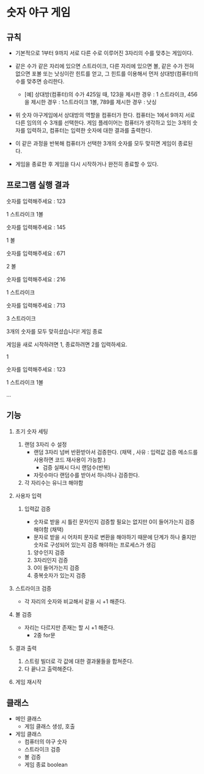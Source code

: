 # 숫자 야구 게임
## 규칙
- 기본적으로 1부터 9까지 서로 다른 수로 이루어진 3자리의 수를 맞추는 게임이다.
- 같은 수가 같은 자리에 있으면 스트라이크, 다른 자리에 있으면 볼, 같은 수가 전혀 없으면 포볼 또는 낫싱이란 힌트를 얻고, 그 힌트를 이용해서 먼저 상대방(컴퓨터)의 수를 맞추면 승리한다.
  - [예] 상대방(컴퓨터)의 수가 425일 때, 123을 제시한 경우 : 1 스트라이크, 456을 제시한 경우 : 1스트라이크 1볼, 789를 제시한 경우 : 낫싱
- 위 숫자 야구게임에서 상대방의 역할을 컴퓨터가 한다. 컴퓨터는 1에서 9까지 서로 다른 임의의 수 3개를 선택한다. 게임 플레이어는 컴퓨터가 생각하고 있는 3개의 숫자를 입력하고, 컴퓨터는 입력한 숫자에 대한 결과를 출력한다.

- 이 같은 과정을 반복해 컴퓨터가 선택한 3개의 숫자를 모두 맞히면 게임이 종료된다.
- 게임을 종료한 후 게임을 다시 시작하거나 완전히 종료할 수 있다.

## 프로그램 실행 결과

숫자를 입력해주세요 : 123

1 스트라이크 1볼

숫자를 입력해주세요 : 145

1 볼

숫자를 입력해주세요 : 671

2 볼

숫자를 입력해주세요 : 216

1 스트라이크

숫자를 입력해주세요 : 713

3 스트라이크

3개의 숫자를 모두 맞히셨습니다! 게임 종료

게임을 새로 시작하려면 1, 종료하려면 2를 입력하세요.

1

숫자를 입력해주세요 : 123

1 스트라이크 1볼

...

## 기능

1. 초기 숫자 세팅

   1. 랜덤 3자리 수 설정
      - 랜덤 3자리 넘버 반환받아서 검증한다. (채택 , 사유 : 입력값 검증 메소드를 사용하면 코드 재사용이 가능함.)
        - 검증 실패시 다시 랜덤수(반복)
      - 자릿수마다 랜덤수를 받아서 하나하나 검증한다.
   2. 각 자리수는 유니크 해야함

2. 사용자 입력

   1. 입력값 검증

      - 숫자로 받을 시 틀린 문자인지 검증할 필요는 없지만 0이 들어가는지 검증해야함 (채택)
      - 문자로 받을 시 어차피 문자로 변환을 해야하기 때문에 단계가 하나 줄지만 숫자로 구성되어 있는지 검증 해야하는 프로세스가 생김

      1. 양수인지 검증
      2. 3자리인지 검증
      3. 0이 들어가는지 검증
      4. 중복숫자가 있는지 검증

3. 스트라이크 검증

   - 각 자리의 숫자와 비교해서 같을 시 +1 해준다.

4. 볼 검증

   - 자리는 다르지만 존재는 할 시 +1 해준다.
     - 2중 for문

5. 결과 출력

   1. 스트링 빌더로 각 값에 대한 결과물들을 합쳐준다.
   2. 다 끝나고 출력해준다.

6. 게임 재시작

## 클래스

- 메인 클래스
  - 게임 클래스 생성, 호출
- 게임 클래스
  - 컴퓨터의 야구 숫자
  - 스트라이크 검증
  - 볼 검증
  - 게임 종료 boolean